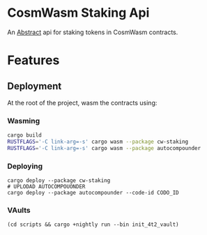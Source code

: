 # CosmWasm Staking Api
An [Abstract](https://abstract.money) api for staking tokens in CosmWasm contracts.

# Features
## Deployment
At the root of the project, wasm the contracts using:
### Wasming
```bash
cargo build
RUSTFLAGS='-C link-arg=-s' cargo wasm --package cw-staking
RUSTFLAGS='-C link-arg=-s' cargo wasm --package autocompounder
```
### Deploying
```shell
cargo deploy --package cw-staking
# UPLODAD AUTOCOMPOUONDER
cargo deploy --package autocompounder --code-id CODO_ID
```

### VAults
```shell
(cd scripts && cargo +nightly run --bin init_4t2_vault)
```
